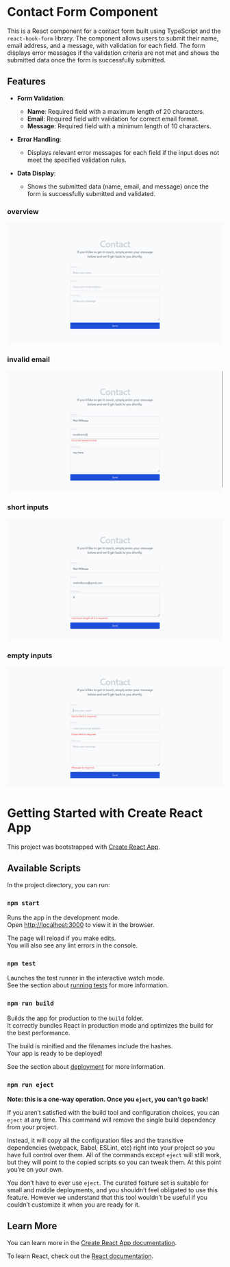# Contact Form Component

This is a React component for a contact form built using TypeScript and the `react-hook-form` library. The component allows users to submit their name, email address, and a message, with validation for each field. The form displays error messages if the validation criteria are not met and shows the submitted data once the form is successfully submitted.

## Features

- **Form Validation**:

  - **Name**: Required field with a maximum length of 20 characters.
  - **Email**: Required field with validation for correct email format.
  - **Message**: Required field with a minimum length of 10 characters.

- **Error Handling**:

  - Displays relevant error messages for each field if the input does not meet the specified validation rules.

- **Data Display**:
  - Shows the submitted data (name, email, and message) once the form is successfully submitted and validated.

### overview

![alt text](images/1.png)

### invalid email

![alt text](images/2.png)

### short inputs

![alt text](images/3.png)

### empty inputs

![alt text](images/4.png)

# Getting Started with Create React App

This project was bootstrapped with [Create React App](https://github.com/facebook/create-react-app).

## Available Scripts

In the project directory, you can run:

### `npm start`

Runs the app in the development mode.\
Open [http://localhost:3000](http://localhost:3000) to view it in the browser.

The page will reload if you make edits.\
You will also see any lint errors in the console.

### `npm test`

Launches the test runner in the interactive watch mode.\
See the section about [running tests](https://facebook.github.io/create-react-app/docs/running-tests) for more information.

### `npm run build`

Builds the app for production to the `build` folder.\
It correctly bundles React in production mode and optimizes the build for the best performance.

The build is minified and the filenames include the hashes.\
Your app is ready to be deployed!

See the section about [deployment](https://facebook.github.io/create-react-app/docs/deployment) for more information.

### `npm run eject`

**Note: this is a one-way operation. Once you `eject`, you can’t go back!**

If you aren’t satisfied with the build tool and configuration choices, you can `eject` at any time. This command will remove the single build dependency from your project.

Instead, it will copy all the configuration files and the transitive dependencies (webpack, Babel, ESLint, etc) right into your project so you have full control over them. All of the commands except `eject` will still work, but they will point to the copied scripts so you can tweak them. At this point you’re on your own.

You don’t have to ever use `eject`. The curated feature set is suitable for small and middle deployments, and you shouldn’t feel obligated to use this feature. However we understand that this tool wouldn’t be useful if you couldn’t customize it when you are ready for it.

## Learn More

You can learn more in the [Create React App documentation](https://facebook.github.io/create-react-app/docs/getting-started).

To learn React, check out the [React documentation](https://reactjs.org/).
